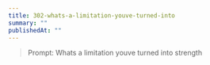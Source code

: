 ```yaml
---
title: 302-whats-a-limitation-youve-turned-into
summary: ""
publishedAt: ""
---
```


> Prompt: Whats a limitation youve turned into strength

